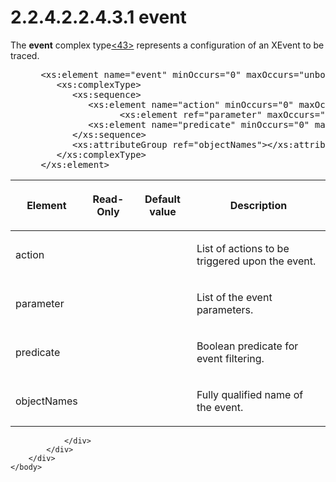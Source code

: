 <html dir="LTR" xmlns:mshelp="http://msdn.microsoft.com/mshelp" xmlns:ddue="http://ddue.schemas.microsoft.com/authoring/2003/5" xmlns:xlink="http://www.w3.org/1999/xlink" xmlns:tool="http://www.microsoft.com/tooltip">
    <head>
        <meta http-equiv="Content-Type" content="text/html; CHARSET=utf-8"></meta>
        <meta name="save" content="history"></meta>
        <title>2.2.4.2.2.4.3.1 event</title>
        <xml>
            <mshelp:toctitle title="2.2.4.2.2.4.3.1 event"></mshelp:toctitle>
            <mshelp:rltitle title="[MS-SSAS]: event"></mshelp:rltitle>
            <mshelp:keyword index="A" term="43dff8f8-e3ec-4da4-8679-1b281bd72f3f"></mshelp:keyword>
            <mshelp:attr name="DCSext.ContentType" value="open specification"></mshelp:attr>
            <mshelp:attr name="AssetID" value="43dff8f8-e3ec-4da4-8679-1b281bd72f3f"></mshelp:attr>
            <mshelp:attr name="TopicType" value="kbRef"></mshelp:attr>
            <mshelp:attr name="DCSext.Title" value="[MS-SSAS]: event" />
        </xml>
    </head>
    <body>
        <div id="header">
            <h1 class="heading">2.2.4.2.2.4.3.1 event</h1>
        </div>
        <div id="mainSection">
            <div id="mainBody">
                <div id="allHistory" class="saveHistory"></div>
                <div id="sectionSection0" class="section" name="collapseableSection">
                    

<p>The <b>event</b> complex type<a id="Appendix_A_Target_43"></a><a href="b9ac4859-2662-44ca-b131-9addd8b953dc.htm#Appendix_A_43" aria-label="Product behavior note 43">&lt;43&gt;</a>
represents a configuration of an XEvent to be traced.</p>

<dl>
<dd>
<div><pre> &lt;xs:element name=&quot;event&quot; minOccurs=&quot;0&quot; maxOccurs=&quot;unbounded&quot;&gt;
    &lt;xs:complexType&gt;
       &lt;xs:sequence&gt;
          &lt;xs:element name=&quot;action&quot; minOccurs=&quot;0&quot; maxOccurs=&quot;unbounded&quot;/&gt;
                &lt;xs:element ref=&quot;parameter&quot; maxOccurs=&quot;unbounded&quot; minOccurs=&quot;0&quot; /&gt;
          &lt;xs:element name=&quot;predicate&quot; minOccurs=&quot;0&quot; maxOccurs=&quot;1&quot; type=&quot;unary_expr&quot;/&gt;
       &lt;/xs:sequence&gt;
       &lt;xs:attributeGroup ref=&quot;objectNames&quot;&gt;&lt;/xs:attributeGroup&gt;
    &lt;/xs:complexType&gt;
 &lt;/xs:element&gt;
</pre></div>
</dd></dl>

<table>
 <thead>
  <tr>
   <th>
   <p>Element</p>
   </th>
   <th>
   <p>Read-Only</p>
   </th>
   <th>
   <p>Default value</p>
   </th>
   <th>
   <p>Description</p>
   </th>
  </tr>
 </thead>
 <tr>
  <td>
  <p>action</p>
  </td>
  <td>
  <p> </p>
  </td>
  <td>
  <p> </p>
  </td>
  <td>
  <p>List of actions to be triggered upon the event.</p>
  </td>
 </tr>
 <tr>
  <td>
  <p>parameter</p>
  </td>
  <td>
  <p> </p>
  </td>
  <td>
  <p> </p>
  </td>
  <td>
  <p>List of the event parameters.</p>
  </td>
 </tr>
 <tr>
  <td>
  <p>predicate</p>
  </td>
  <td>
  <p> </p>
  </td>
  <td>
  <p> </p>
  </td>
  <td>
  <p>Boolean predicate for event filtering.</p>
  </td>
 </tr>
 <tr>
  <td>
  <p>objectNames</p>
  </td>
  <td>
  <p> </p>
  </td>
  <td>
  <p> </p>
  </td>
  <td>
  <p>Fully qualified name of the event.</p>
  </td>
 </tr>
</table>

<p> </p>


                </div>
            </div>
        </div>
    </body>
</html>